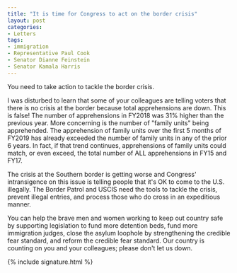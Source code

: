 ```yaml
---
title: "It is time for Congress to act on the border crisis"
layout: post
categories:
- Letters
tags:
- immigration
- Representative Paul Cook
- Senator Dianne Feinstein
- Senator Kamala Harris
---
```


You need to take action to tackle the border crisis.

I was disturbed to learn that some of your colleagues are telling voters that there is no crisis at the border because total apprehensions are down. This is false! The number of apprehensions in FY2018 was 31% higher than the previous year. More concerning is the number of "family units" being apprehended. The apprehension of family units over the first 5 months of FY2019 has already exceeded the number of family units in any of the prior 6 years. In fact, if that trend continues, apprehensions of family units could match, or even exceed, the total number of ALL apprehensions in FY15 and FY17.

The crisis at the Southern border is getting worse and Congress' intransigence on this issue is telling people that it's OK to come to the U.S. illegally. The Border Patrol and USCIS need the tools to tackle the crisis, prevent illegal entries, and process those who do cross in an expeditious manner.

You can help the brave men and women working to keep out country safe by supporting legislation to fund more detention beds, fund more immigration judges, close the asylum loophole by strengthening the credible fear standard, and reform the credible fear standard. Our country is counting on you and your colleagues; please don't let us down.

{% include signature.html %}
